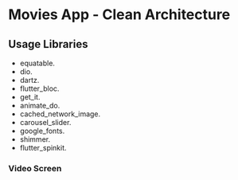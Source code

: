 # Movies App - Clean Architecture

## Usage Libraries
 - equatable.
 - dio.
 - dartz.
 - flutter_bloc.
 - get_it.
 - animate_do.
 - cached_network_image.
 - carousel_slider.
 - google_fonts.
 - shimmer.
 - flutter_spinkit.

### Video Screen

